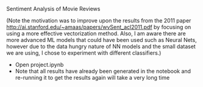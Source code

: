 Sentiment Analysis of Movie Reviews

(Note the motivation was to improve upon the results from the 2011 paper http://ai.stanford.edu/~amaas/papers/wvSent_acl2011.pdf
by focusing on using a more effective vectorization method. Also, I am aware there are more advanced ML models that could have been used such as
Neural Nets, however due to the data hungry nature of NN models and the small dataset we are using, I chose to experiment with different classifiers.)

- Open project.ipynb
- Note that all results have already been generated in the notebook and re-running it to get the results again will take a very long time
